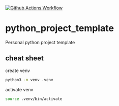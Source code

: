 [![Github Actions Workflow](https://github.com/DiogoCarapito/python_project_template/actions/workflows/main.yaml/badge.svg)](https://github.com/DiogoCarapito/python_project_template/actions/workflows/main.yaml)

# python_project_template
Personal python project template

## cheat sheet

create venv
```bash
python3 -m venv .venv
```

activate venv
```bash
source .venv/bin/activate
```


